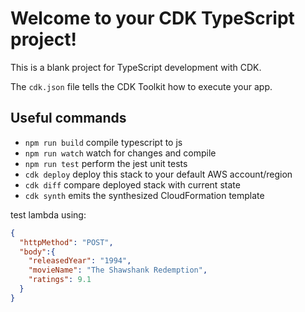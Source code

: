 # Welcome to your CDK TypeScript project!

This is a blank project for TypeScript development with CDK.

The `cdk.json` file tells the CDK Toolkit how to execute your app.

## Useful commands

 * `npm run build`   compile typescript to js
 * `npm run watch`   watch for changes and compile
 * `npm run test`    perform the jest unit tests
 * `cdk deploy`      deploy this stack to your default AWS account/region
 * `cdk diff`        compare deployed stack with current state
 * `cdk synth`       emits the synthesized CloudFormation template


test lambda using:
```json
{
  "httpMethod": "POST",
  "body":{
    "releasedYear": "1994",
    "movieName": "The Shawshank Redemption",
    "ratings": 9.1
  }
}
```